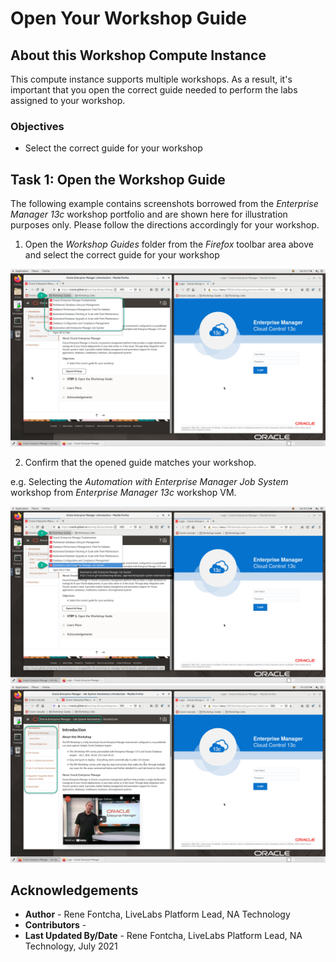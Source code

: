 # Open Your Workshop Guide

## About this Workshop Compute Instance
This compute instance supports multiple workshops. As a result, it's important that you open the correct guide needed to perform the labs assigned to your workshop.

### Objectives
  - Select the correct guide for your workshop

## Task 1: Open the Workshop Guide
The following example contains screenshots borrowed from the *Enterprise Manager 13c* workshop portfolio and are shown here for illustration purposes only. Please follow the directions accordingly for your workshop.

1. Open the *Workshop Guides* folder from the *Firefox* toolbar area above and select the correct guide for your workshop

  ![](images/select-guide.png " ")

2. Confirm that the opened guide matches your workshop.

  e.g. Selecting the *Automation with Enterprise Manager Job System* workshop from *Enterprise Manager 13c* workshop VM.

  ![](images/select-guide-job-system-1.png " ")
  ![](images/select-guide-job-system-2.png " ")


## Acknowledgements
  - **Author** - Rene Fontcha, LiveLabs Platform Lead, NA Technology
  - **Contributors** -
  - **Last Updated By/Date** - Rene Fontcha, LiveLabs Platform Lead, NA Technology, July 2021

